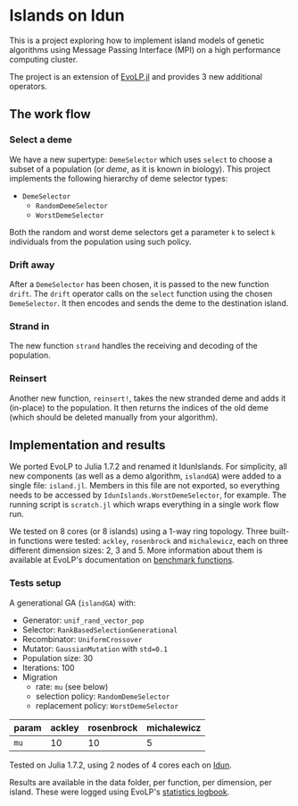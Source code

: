 # Islands on Idun

This is a project exploring how to implement island models of genetic algorithms using Message Passing Interface (MPI) on a high performance computing cluster.

The project is an extension of [EvoLP.jl](https://github.com/ntnu-ai-lab/EvoLP.jl) and provides 3 new additional operators.

## The work flow

### Select a deme

We have a new supertype: `DemeSelector` which uses `select` to choose a subset of a population (or _deme_, as it is known in biology).
This project implements the following hierarchy of deme selector types:

- `DemeSelector`
  - `RandomDemeSelector`
  - `WorstDemeSelector`

Both the random and worst deme selectors get a parameter `k` to select `k` individuals from the population using such policy.

### Drift away

After a `DemeSelector` has been chosen, it is passed to the new function `drift`.
The `drift` operator calls on the `select` function using the chosen `DemeSelector`.
It then encodes and sends the deme to the destination island.

### Strand in

The new function `strand` handles the receiving and decoding of the population.

### Reinsert

Another new function, `reinsert!`, takes the new stranded deme and adds it (in-place) to the population.
It then returns the indices of the old deme (which should be deleted manually from your algorithm).

## Implementation and results

We ported EvoLP to Julia 1.7.2 and renamed it IdunIslands.
For simplicity, all new components (as well as a demo algorithm, `islandGA`) were added to a single file: `island.jl`.
Members in this file are not exported, so everything needs to be accessed by `IdunIslands.WorstDemeSelector`, for  example.
The running script is `scratch.jl` which wraps everything in a single work flow run.

We tested on 8 cores (or 8 islands) using a 1-way ring topology.
Three built-in functions were tested: `ackley`, `rosenbrock` and `michalewicz`, each on three different dimension sizes: 2, 3 and 5.
More information about them is available at EvoLP's documentation on [benchmark functions](https://ntnu-ai-lab.github.io/EvoLP.jl/stable/man/benchmarks.html).

### Tests setup

A generational GA (`islandGA`) with:

- Generator: `unif_rand_vector_pop`
- Selector: `RankBasedSelectionGenerational`
- Recombinator: `UniformCrossover`
- Mutator: `GaussianMutation` with `std=0.1`
- Population size: 30
- Iterations: 100
- Migration
  - rate: `mu` (see below)
  - selection policy: `RandomDemeSelector`
  - replacement policy: `WorstDemeSelector`

| param  	| ackley 	| rosenbrock 	| michalewicz 	|
|--------	|--------	|------------	|-------------	|
| `mu`     	| 10     	| 10         	| 5           	|

Tested on Julia 1.7.2, using 2 nodes of 4 cores each on [Idun](https://www.hpc.ntnu.no/idun/).

Results are available in the data folder, per function, per dimension, per island.
These were logged using EvoLP's [statistics logbook](https://ntnu-ai-lab.github.io/EvoLP.jl/stable/man/logbook.html).
